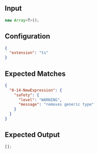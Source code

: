 
## Input
```javascript input
new Array<T>();
```

## Configuration
```json configuration
{
  "extension": "ts"
}
```

## Expected Matches
```json expected matches
{
  "0-14-NewExpression": {
    "safety": {
      "level": "WARNING",
      "message": "removes generic type"
    }
  }
}
```

## Expected Output
```javascript expected output
[];
```
